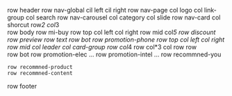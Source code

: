row header
    row nav-global
        cil left
        cil right
    row nav-page
        col logo
        col link-group
        col search
    row nav-carousel
        col category
        col slide
    row nav-card
        col shorcut
            row*2
        col*3    
row body
    row mi-buy
        row top
            col left
            col right
        row mid
            col*5
                row discount
                row preview
                row text
        row bot
    row promotion-phone
        row top
            col left
            col right
        row mid
            col leader
            col card-group
                row
                    col*4
                row
                    col*3
                    col
                        row
                        row    
        row bot
    row promotion-elec
        ...
    row promotion-intel
        ...
    row recommned-you 
        
    row recommned-product 
    row recommned-content
row footer